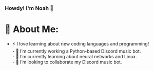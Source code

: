 ### Howdy! I'm Noah 👋

# 💫 About Me:
- ⚡ I love learning about new coding languages and programming!<br>- 🔭 I’m currently working a Python-based Discord music bot.<br>- 🌱 I’m currently learning about neural networks and Linux.<br>- 👯 I’m looking to collaborate my Discord music bot.
